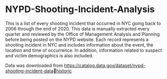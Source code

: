 # NYPD-Shooting-Incident-Analysis
This is a list of every shooting incident that occurred in NYC going back to 2006 through the
end of 2020. This data is manually extracted every quarter and reviewed by the Office of
Management Analysis and Planning before being posted on the NYPD website. Each record
represents a shooting incident in NYC and includes information about the event, the location
and time of occurrence. In addition, information related to suspect and victim demographics is
also included.

Data was downloaded from https://catalog.data.gov/dataset/nypd-shooting-incident-datahistoric
